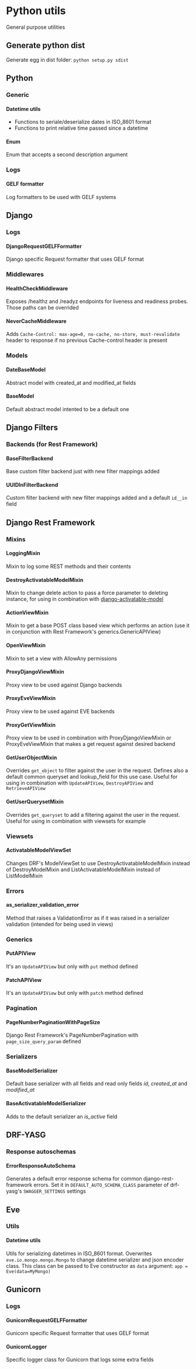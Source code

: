 # Python utils

General purpose utilities

## Generate python dist

Generate egg in dist folder: `python setup.py sdist`

## Python

### Generic

#### Datetime utils

* Functions to seriale/deserialize dates in ISO_8601 format
* Functions to print relative time passed since a datetime

#### Enum

Enum that accepts a second description argument

### Logs

#### GELF formatter

Log formatters to be used with GELF systems

## Django

### Logs

#### DjangoRequestGELFFormatter

Django specific Request formatter that uses GELF format

### Middlewares

#### HealthCheckMiddleware

Exposes /healthz and /readyz endpoints for liveness and readiness probes. Those paths can be overrided

#### NeverCacheMiddleware

Adds `Cache-Control: max-age=0, no-cache, no-store, must-revalidate` header to response if no previous Cache-control header is present

### Models

#### DateBaseModel

Abstract model with created_at and modified_at fields

#### BaseModel

Default abstract model intented to be a default one

## Django Filters

### Backends (for Rest Framework)

#### BaseFilterBackend

Base custom filter backend just with new filter mappings added

#### UUIDInFilterBackend

Custom filter backend with new filter mappings added and a default `id__in` field

## Django Rest Framework

### Mixins

#### LoggingMixin

Mixin to log some REST methods and their contents

#### DestroyActivatableModelMixin

Mixin to change delete action to pass a force parameter to deleting instance, for using in combination with [django-activatable-model](https://github.com/ambitioninc/django-activatable-model)

#### ActionViewMixin

Mixin to get a base POST class based view which performs an action (use it in conjunction with Rest Framework's generics.GenericAPIView)

#### OpenViewMixin

Mixin to set a view with AllowAny permissions

#### ProxyDjangoViewMixin

Proxy view to be used against Django backends

#### ProxyEveViewMixin

Proxy view to be used against EVE backends

#### ProxyGetViewMixin

Proxy view to be used in combination with ProxyDjangoViewMixin or ProxyEveViewMixin that makes a get request against desired backend

#### GetUserObjectMixin

Overrides `get_object` to filter against the user in the request. Defines also a default common queryset and lookup_field for this use case. Useful for using in combination with `UpdateAPIView`, `DestroyAPIView` and `RetrieveAPIView`

#### GetUserQuerysetMixin

Overrides `get_queryset` to add a filtering against the user in the request. Useful for using in combination with viewsets for example

### Viewsets

#### ActivatableModelViewSet

Changes DRF's ModelViewSet to use DestroyActivatableModelMixin instead of DestroyModelMixin and ListActivatableModelMixin instead of ListModelMixin

### Errors

#### as_serializer_validation_error

Method that raises a ValidationError as if it was raised in a serializer validation (intended for being used in views)

### Generics

#### PutAPIView

It's an `UpdateAPIView` but only with `put` method defined

#### PatchAPIView

It's an `UpdateAPIView` but only with `patch` method defined

### Pagination

#### PageNumberPaginationWithPageSize

Django Rest Framework's PageNumberPagination with `page_size_query_param` defined

### Serializers

#### BaseModelSerializer

Default base serializer with all fields and read only fields _id_, _created_at_ and _modified_at_

#### BaseActivatableModelSerializer

Adds to the default serializer an _is_active_ field

## DRF-YASG

### Response autoschemas

#### ErrorResponseAutoSchema

Generates a default error response schema for common django-rest-framework errors. Set it in `DEFAULT_AUTO_SCHEMA_CLASS` parameter of drf-yasg's `SWAGGER_SETTINGS` settings

## Eve

### Utils

#### Datetime utils

Utils for serializing datetimes in ISO_8601 format. Overwrites `eve.io.mongo.mongo.Mongo` to change datetime serializer and json encoder class. This class can be passed to Eve constructor as `data` argument: `app = Eve(data=MyMongo)`

## Gunicorn

### Logs

#### GunicornRequestGELFFormatter

Gunicorn specific Request formatter that uses GELF format

#### GunicornLogger

Specific logger class for Gunicorn that logs some extra fields
